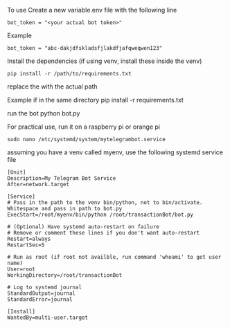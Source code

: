To use
Create a new variable.env file with the following line
```
bot_token = "<your actual bot token>"
```
Example
```
bot_token = "abc-dakjdfskladsfjlakdfjafqweqwen123" 
```

Install the dependencies (if using venv, install these inside the venv)
```
pip install -r /path/to/requirements.txt
```
replace the with the actual path

Example if in the same directory
pip install -r requirements.txt

run the bot 
python bot.py

For practical use, run it on a raspberry pi or orange pi
```
sudo nano /etc/systemd/system/mytelegrambot.service
```
assuming you have a venv called myenv, use the following systemd service file

```
[Unit]
Description=My Telegram Bot Service
After=network.target

[Service]
# Pass in the path to the venv bin/python, not to bin/activate. Whitespace and pass in path to bot.py
ExecStart=/root/myenv/bin/python /root/transactionBot/bot.py

# (Optional) Have systemd auto-restart on failure
# Remove or comment these lines if you don't want auto-restart
Restart=always
RestartSec=5

# Run as root (if root not availble, run command 'whoami' to get user name)
User=root
WorkingDirectory=/root/transactionBot

# Log to systemd journal
StandardOutput=journal
StandardError=journal

[Install]
WantedBy=multi-user.target
```

